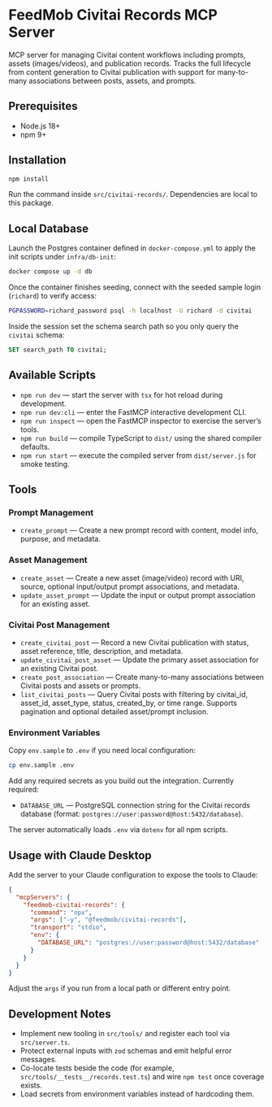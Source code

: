 # FeedMob Civitai Records MCP Server

MCP server for managing Civitai content workflows including prompts, assets (images/videos), and publication records. Tracks the full lifecycle from content generation to Civitai publication with support for many-to-many associations between posts, assets, and prompts.

## Prerequisites
- Node.js 18+
- npm 9+

## Installation
```bash
npm install
```
Run the command inside `src/civitai-records/`. Dependencies are local to this package.

## Local Database
Launch the Postgres container defined in `docker-compose.yml` to apply the init scripts under `infra/db-init`:
```bash
docker compose up -d db
```
Once the container finishes seeding, connect with the seeded sample login (`richard`) to verify access:
```bash
PGPASSWORD=richard_password psql -h localhost -U richard -d civitai
```
Inside the session set the schema search path so you only query the `civitai` schema:
```sql
SET search_path TO civitai;
```

## Available Scripts
- `npm run dev` — start the server with `tsx` for hot reload during development.
- `npm run dev:cli` — enter the FastMCP interactive development CLI.
- `npm run inspect` — open the FastMCP inspector to exercise the server’s tools.
- `npm run build` — compile TypeScript to `dist/` using the shared compiler defaults.
- `npm run start` — execute the compiled server from `dist/server.js` for smoke testing.

## Tools

### Prompt Management
- `create_prompt` — Create a new prompt record with content, model info, purpose, and metadata.

### Asset Management
- `create_asset` — Create a new asset (image/video) record with URI, source, optional input/output prompt associations, and metadata.
- `update_asset_prompt` — Update the input or output prompt association for an existing asset.

### Civitai Post Management
- `create_civitai_post` — Record a new Civitai publication with status, asset reference, title, description, and metadata.
- `update_civitai_post_asset` — Update the primary asset association for an existing Civitai post.
- `create_post_association` — Create many-to-many associations between Civitai posts and assets or prompts.
- `list_civitai_posts` — Query Civitai posts with filtering by civitai_id, asset_id, asset_type, status, created_by, or time range. Supports pagination and optional detailed asset/prompt inclusion.

### Environment Variables
Copy `env.sample` to `.env` if you need local configuration:
```bash
cp env.sample .env
```

Add any required secrets as you build out the integration. Currently required:
- `DATABASE_URL` — PostgreSQL connection string for the Civitai records database (format: `postgres://user:password@host:5432/database`).

The server automatically loads `.env` via `dotenv` for all npm scripts.

## Usage with Claude Desktop
Add the server to your Claude configuration to expose the tools to Claude:
```json
{
  "mcpServers": {
    "feedmob-civitai-records": {
      "command": "npx",
      "args": ["-y", "@feedmob/civitai-records"],
      "transport": "stdio",
      "env": {
        "DATABASE_URL": "postgres://user:password@host:5432/database"
      }
    }
  }
}
```
Adjust the `args` if you run from a local path or different entry point.

## Development Notes
- Implement new tooling in `src/tools/` and register each tool via `src/server.ts`.
- Protect external inputs with `zod` schemas and emit helpful error messages.
- Co-locate tests beside the code (for example, `src/tools/__tests__/records.test.ts`) and wire `npm test` once coverage exists.
- Load secrets from environment variables instead of hardcoding them.
